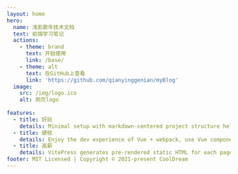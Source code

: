 ```yaml
---
layout: home
hero:
  name: 浅影歌年技术文档
  text: 前端学习笔记
  actions:
    - theme: brand
      text: 开始使用
      link: /base/
    - theme: alt
      text: 在GitHub上查看
      link: 'https://github.com/qianyinggenian/myBlog'
  image:
    src: /img/logo.ico
    alt: 网页logo
    
features:
  - title: 好玩
    details: Minimal setup with markdown-centered project structure helps you focus on writing.
  - title: 硬核
    details: Enjoy the dev experience of Vue + webpack, use Vue components in markdown, and develop custom themes with Vue.
  - title: 高薪
    details: VitePress generates pre-rendered static HTML for each page, and runs as an SPA once a page is loaded.
footer: MIT Licensed | Copyright © 2021-present CoolDream
---
```


<style>
:root {
    --vp-home-hero-name-color: transparent;
    --vp-home-hero-name-background: -webkit-linear-gradient(120deg, #bd34fe 30%, #41d1ff);
    --vp-home-hero-image-background-image: linear-gradient(-45deg, #bd34fe 50%, #47caff 50%);
    --vp-home-hero-image-filter: blur(72px);
}
</style>
